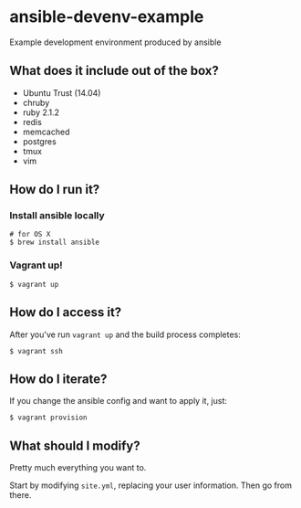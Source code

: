 ansible-devenv-example
======================

Example development environment produced by ansible

## What does it include out of the box?

* Ubuntu Trust (14.04)
* chruby
* ruby 2.1.2
* redis
* memcached
* postgres
* tmux
* vim

## How do I run it?

### Install ansible locally

```
# for OS X
$ brew install ansible
```

### Vagrant up!

```
$ vagrant up
```

## How do I access it?

After you've run `vagrant up` and the build process completes:

```
$ vagrant ssh
```

## How do I iterate?

If you change the ansible config and want to apply it, just:

```
$ vagrant provision
```

## What should I modify?

Pretty much everything you want to.

Start by modifying `site.yml`, replacing your user information.  Then go from there.



